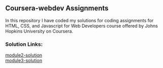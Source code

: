 ## Coursera-webdev Assignments

In this repository I have coded my solutions for coding assignments for HTML, CSS, and Javascript for Web Developers course offered by Johns Hopkins University on Coursera.

### Solution Links:

[module2-solution](https://aaqifshafi.github.io/Coursera-webdev/module2-solution/)<br>
[module3-solution](https://aaqifshafi.github.io/Coursera-webdev/module3-solution/)
